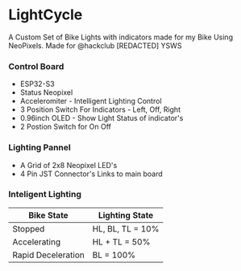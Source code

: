 # LightCycle
A Custom Set of Bike Lights with indicators made for my Bike Using NeoPixels. Made for @hackclub [REDACTED] YSWS


### Control Board
 - ESP32-S3
 - Status Neopixel
 - Acceleromiter - Intelligent Lighting Control
 - 3 Position Switch For Indicators - Left, Off, Right
 - 0.96inch OLED - Show Light Status of indicator's
 - 2 Postion Switch for On Off

 ### Lighting Pannel

  - A Grid of 2x8 Neopixel LED's
  - 4 Pin JST Connector's Links to main board

### Inteligent Lighting 

| Bike State | Lighting State |
|------------|----------------|
| Stopped    | HL, BL, TL = 10%  |
| Accelerating | HL + TL = 50%  |
| Rapid Deceleration | BL = 100% |


